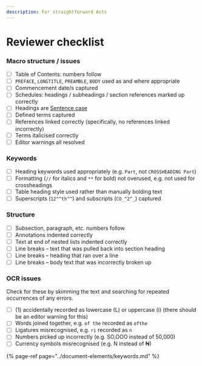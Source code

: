 ```yaml
---
description: For straightforward Acts
---
```


# Reviewer checklist

### Macro structure / issues

* [ ] Table of Contents: numbers follow
* [ ] `PREFACE`, `LONGTITLE`, `PREAMBLE`, `BODY` used as and where appropriate
* [ ] Commencement date/s captured
* [ ] Schedules: headings / subheadings / section references marked up correctly
* [ ] Headings are [Sentence case](../style-guides/laws.africa.md#headings)
* [ ] Defined terms captured
* [ ] References linked correctly \(specifically, no references linked incorrectly\)
* [ ] Terms italicised correctly
* [ ] Editor warnings all resolved

### Keywords

* [ ] Heading keywords used appropriately \(e.g. `Part`, not `CROSSHEADING Part`\)
* [ ] Formatting \(`//` for italics and `**` for bold\) not overused, e.g. not used for crossheadings
* [ ] Table heading style used rather than manually bolding text
* [ ] Superscripts \(`12^^th^^`\) and subscripts \(`CO_^2^_`\) captured

### Structure

* [ ] Subsection, paragraph, etc. numbers follow
* [ ] Annotations indented correctly
* [ ] Text at end of nested lists indented correctly
* [ ] Line breaks – text that was pulled back into section heading
* [ ] Line breaks – heading that ran over a line
* [ ] Line breaks – body text that was incorrectly broken up

### OCR issues

Check for these by skimming the text and searching for repeated occurrences of any errors.

* [ ] \(1\) accidentally recorded as lowercase \(L\) or uppercase \(i\) \(there should be an editor warning for this\)
* [ ] Words joined together, e.g. `of the` recorded as `ofthe`
* [ ] Ligatures misrecognised, e.g. `ri` recorded as `n`
* [ ] Numbers picked up incorrectly \(e.g. SO,OOO instead of 50,000\)
* [ ] Currency symbols misrecognised \(e.g. N instead of ₦\)

{% page-ref page="../document-elements/keywords.md" %}

